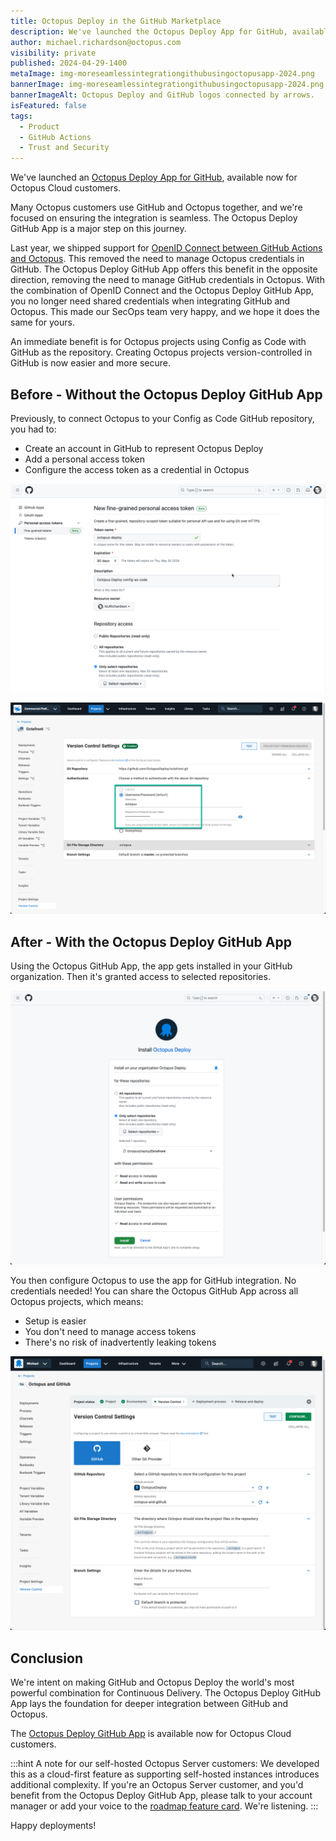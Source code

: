 ```yaml
---
title: Octopus Deploy in the GitHub Marketplace 
description: We've launched the Octopus Deploy App for GitHub, available now for Octopus Cloud customers. The app removes the need to manage GitHub credentials in Octopus.
author: michael.richardson@octopus.com 
visibility: private
published: 2024-04-29-1400
metaImage: img-moreseamlessintegrationgithubusingoctopusapp-2024.png
bannerImage: img-moreseamlessintegrationgithubusingoctopusapp-2024.png
bannerImageAlt: Octopus Deploy and GitHub logos connected by arrows.
isFeatured: false
tags: 
  - Product
  - GitHub Actions
  - Trust and Security
---
```


We've launched an [Octopus Deploy App for GitHub](https://github.com/marketplace/octopus-deploy), available now for Octopus Cloud customers.

Many Octopus customers use GitHub and Octopus together, and we're focused on ensuring the integration is seamless. The Octopus Deploy GitHub App is a major step on this journey.

Last year, we shipped support for [OpenID Connect between GitHub Actions and Octopus](https://roadmap.octopus.com/c/70-openid-connect-oidc-for-github-actions). This removed the need to manage Octopus credentials in GitHub. The Octopus Deploy GitHub App offers this benefit in the opposite direction, removing the need to manage GitHub credentials in Octopus. With the combination of OpenID Connect and the Octopus Deploy GitHub App, you no longer need shared credentials when integrating GitHub and Octopus. This made our SecOps team very happy, and we hope it does the same for yours.

An immediate benefit is for Octopus projects using Config as Code with GitHub as the repository. Creating Octopus projects version-controlled in GitHub is now easier and more secure. 

## Before - Without the Octopus Deploy GitHub App 

Previously, to connect Octopus to your Config as Code GitHub repository, you had to:

- Create an account in GitHub to represent Octopus Deploy
- Add a personal access token
- Configure the access token as a credential in Octopus

![GitHub Personal Access Token](github-pat.png "width=500")

![GitHub Credentials in Octopus](version-control-password.png "width=500")


## After - With the Octopus Deploy GitHub App 

Using the Octopus GitHub App, the app gets installed in your GitHub organization. Then it's granted access to selected repositories.

![Granting the Octopus App access to Repositories](octopus-github-app-install.png "width=500")

You then configure Octopus to use the app for GitHub integration. No credentials needed! You can share the Octopus GitHub App across all Octopus projects, which means:

- Setup is easier
- You don't need  to manage access tokens
- There's no risk of inadvertently leaking tokens

![Configuring the app in your Octopus Project](octopus-app-project.png "width=500")

## Conclusion 

We're intent on making GitHub and Octopus Deploy the world's most powerful combination for Continuous Delivery. The Octopus Deploy GitHub App lays the foundation for deeper integration between GitHub and Octopus.  

The [Octopus Deploy GitHub App](https://github.com/marketplace/octopus-deploy) is available now for Octopus Cloud customers. 

:::hint
A note for our self-hosted Octopus Server customers: We developed this as a cloud-first feature as supporting self-hosted instances introduces additional complexity.  If you're an Octopus Server customer, and you'd benefit from the Octopus Deploy GitHub App, please talk to your account manager or add your voice to the [roadmap feature card](https://roadmap.octopus.com/c/107-github-app-for-server-customers). We're listening. 
:::

Happy deployments!